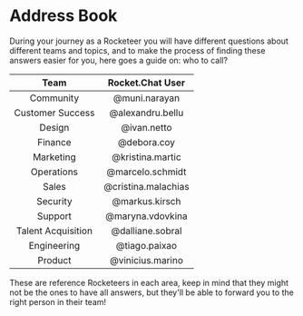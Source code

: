 # Address Book

During your journey as a Rocketeer you will have different questions about different teams and topics, and to make the process of finding these answers easier for you, here goes a guide on: who to call?&#x20;

|        Team        |   Rocket.Chat User  |
| :----------------: | :-----------------: |
|      Community     |    @muni.narayan    |
|  Customer Success  |   @alexandru.bellu  |
|       Design       |     @ivan.netto     |
|       Finance      |     @debora.coy     |
|      Marketing     |   @kristina.martic  |
|     Operations     |   @marcelo.schmidt  |
|        Sales       | @cristina.malachias |
|      Security      |    @markus.kirsch   |
|       Support      |   @maryna.vdovkina  |
| Talent Acquisition |   @dalliane.sobral  |
|     Engineering    |    @tiago.paixao    |
|       Product      |   @vinicius.marino  |

These are reference Rocketeers in each area, keep in mind that they might not be the ones to have all answers, but they'll be able to forward you to the right person in their team!
